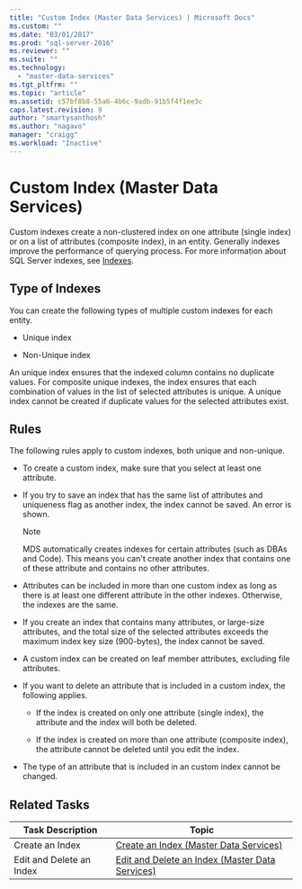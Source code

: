 ```yaml
---
title: "Custom Index (Master Data Services) | Microsoft Docs"
ms.custom: ""
ms.date: "03/01/2017"
ms.prod: "sql-server-2016"
ms.reviewer: ""
ms.suite: ""
ms.technology: 
  - "master-data-services"
ms.tgt_pltfrm: ""
ms.topic: "article"
ms.assetid: c57bf8b8-55a6-4b6c-9adb-91b5f4f1ee3c
caps.latest.revision: 9
author: "smartysanthosh"
ms.author: "nagavo"
manager: "craigg"
ms.workload: "Inactive"
---
```

# Custom Index (Master Data Services)
  Custom indexes create a non-clustered index on one attribute (single index) or on a list of attributes (composite index), in an entity. Generally indexes improve the performance of querying process. For more information about SQL Server indexes, see [Indexes](../relational-databases/indexes/indexes.md).  
  
## Type of Indexes  
 You can create the following types of multiple custom indexes for each entity.  
  
-   Unique index  
  
-   Non-Unique index  
  
 An unique index ensures that the indexed column contains no duplicate values. For composite unique indexes, the index ensures that each combination of values in the list of selected attributes is unique. A unique index cannot be created if duplicate values for the selected attributes exist.  
  
## Rules  
 The following rules apply to custom indexes, both unique and non-unique.  
  
-   To create a custom index, make sure that you select at least one attribute.  
  
-   If you try to save an index that has the same list of attributes and uniqueness flag as another index, the index cannot be saved. An error is shown.  
  
    > [!NOTE]  
    >  MDS automatically creates indexes for certain attributes (such as DBAs and Code). This means you can't create another index that contains one of these attribute and contains no other attributes.  
  
-   Attributes can be included in more than one custom index as long as there is at least one different attribute in the other indexes. Otherwise, the indexes are the same.  
  
-   If you create an index that contains many attributes, or large-size attributes, and the total size of the selected attributes exceeds the maximum index key size (900-bytes), the index cannot be saved.  
  
-   A custom index can be created on leaf member attributes, excluding file attributes.  
  
-   If you want to delete an attribute that is included in a custom index, the following applies.  
  
    -   If the index is created on only one attribute (single index), the attribute and the index will both be deleted.  
  
    -   If the index is created on more than one attribute (composite index), the attribute cannot be deleted until you edit the index.  
  
-   The type of an attribute that is included in an custom index cannot be changed.  
  
## Related Tasks  
  
|Task Description|Topic|  
|----------------------|-----------|  
|Create an Index|[Create an Index &#40;Master Data Services&#41;](../master-data-services/create-an-index-master-data-services.md)|  
|Edit and Delete an Index|[Edit and Delete an Index &#40;Master Data Services&#41;](../master-data-services/edit-and-delete-an-index-master-data-services.md)|  
  
  
